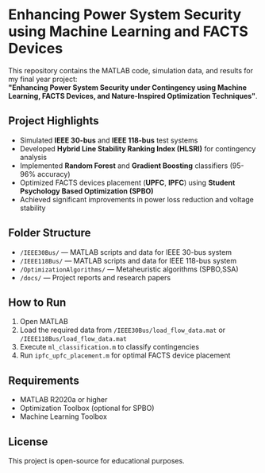 # Enhancing Power System Security using Machine Learning and FACTS Devices

This repository contains the MATLAB code, simulation data, and results for my final year project:  
**"Enhancing Power System Security under Contingency using Machine Learning, FACTS Devices, and Nature-Inspired Optimization Techniques"**.

## Project Highlights
- Simulated **IEEE 30-bus** and **IEEE 118-bus** test systems
- Developed **Hybrid Line Stability Ranking Index (HLSRI)** for contingency analysis
- Implemented **Random Forest** and **Gradient Boosting** classifiers (95-96% accuracy)
- Optimized FACTS devices placement (**UPFC**, **IPFC**) using **Student Psychology Based Optimization (SPBO)**
- Achieved significant improvements in power loss reduction and voltage stability

## Folder Structure
- `/IEEE30Bus/` — MATLAB scripts and data for IEEE 30-bus system
- `/IEEE118Bus/` — MATLAB scripts and data for IEEE 118-bus system
- `/OptimizationAlgorithms/` — Metaheuristic algorithms (SPBO,SSA)
- `/docs/` — Project reports and research papers

## How to Run
1. Open MATLAB
2. Load the required data from `/IEEE30Bus/load_flow_data.mat` or `/IEEE118Bus/load_flow_data.mat`
3. Execute `ml_classification.m` to classify contingencies
4. Run `ipfc_upfc_placement.m` for optimal FACTS device placement

## Requirements
- MATLAB R2020a or higher
- Optimization Toolbox (optional for SPBO)
- Machine Learning Toolbox

## License
This project is open-source for educational purposes. 
